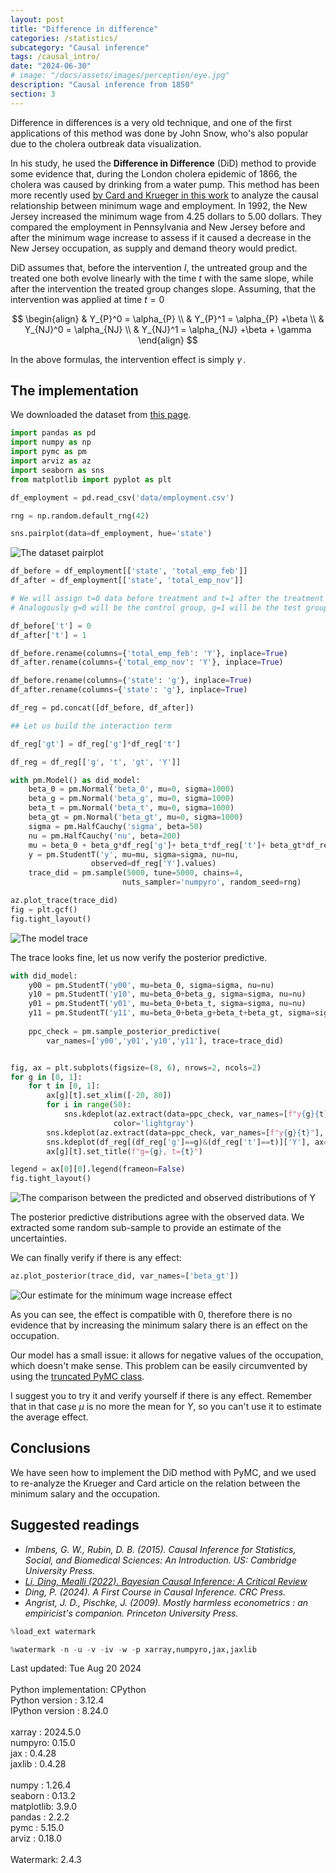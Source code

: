 ```yaml
---
layout: post
title: "Difference in difference"
categories: /statistics/
subcategory: "Causal inference"
tags: /causal_intro/
date: "2024-06-30"
# image: "/docs/assets/images/perception/eye.jpg"
description: "Causal inference from 1850"
section: 3
---
```


Difference in differences is a very old technique,
and one of the first applications of
this method was done by John Snow, who's also
popular due to the cholera outbreak data visualization.

In his study, he used the **Difference in Difference**
(DiD) method to provide some evidence that,
during the London cholera epidemic of 1866,
the cholera was caused by drinking from a water
pump.
This method has been more recently used [by 
Card and Krueger in this work](https://davidcard.berkeley.edu/papers/njmin-aer.pdf)
to analyze the causal relationship between
minimum wage and employment.
In 1992, the New Jersey increased the minimum wage
from 4.25 dollars to 5.00 dollars.
They compared the employment in Pennsylvania
and New Jersey before and after the minimum wage increase
to assess if it caused a decrease in the New Jersey
occupation, as supply and demand theory would predict.

DiD assumes that, before the intervention $I$,
the untreated group and the treated one
both evolve linearly with the time $t$ with the
same slope,
while after the intervention the treated group
changes slope.
Assuming, that the intervention was applied at time
$t=0$ 

$$
\begin{align}
&
Y_{P}^0 = \alpha_{P} 
\\
&
Y_{P}^1 = \alpha_{P} +\beta
\\
&
Y_{NJ}^0 = \alpha_{NJ} 
\\
&
Y_{NJ}^1 = \alpha_{NJ} +\beta + \gamma
\end{align}
$$


In the above formulas, the intervention effect
is simply $\gamma\,.$

## The implementation

We downloaded the dataset from [this page](https://www.kaggle.com/code/harrywang/difference-in-differences-in-python/input).

```python
import pandas as pd
import numpy as np
import pymc as pm
import arviz as az
import seaborn as sns
from matplotlib import pyplot as plt

df_employment = pd.read_csv('data/employment.csv')

rng = np.random.default_rng(42)

sns.pairplot(data=df_employment, hue='state')
```

![The dataset pairplot](/docs/assets/images/statistics/difference_in_difference/pairplot.webp)

```python
df_before = df_employment[['state', 'total_emp_feb']]
df_after = df_employment[['state', 'total_emp_nov']]

# We will assign t=0 data before treatment and t=1 after the treatment
# Analogously g=0 will be the control group, g=1 will be the test group

df_before['t'] = 0
df_after['t'] = 1

df_before.rename(columns={'total_emp_feb': 'Y'}, inplace=True)
df_after.rename(columns={'total_emp_nov': 'Y'}, inplace=True)

df_before.rename(columns={'state': 'g'}, inplace=True)
df_after.rename(columns={'state': 'g'}, inplace=True)

df_reg = pd.concat([df_before, df_after])

## Let us build the interaction term

df_reg['gt'] = df_reg['g']*df_reg['t']

df_reg = df_reg[['g', 't', 'gt', 'Y']]

with pm.Model() as did_model:
    beta_0 = pm.Normal('beta_0', mu=0, sigma=1000)
    beta_g = pm.Normal('beta_g', mu=0, sigma=1000)
    beta_t = pm.Normal('beta_t', mu=0, sigma=1000)
    beta_gt = pm.Normal('beta_gt', mu=0, sigma=1000)
    sigma = pm.HalfCauchy('sigma', beta=50)
    nu = pm.HalfCauchy('nu', beta=200)
    mu = beta_0 + beta_g*df_reg['g']+ beta_t*df_reg['t']+ beta_gt*df_reg['gt']
    y = pm.StudentT('y', mu=mu, sigma=sigma, nu=nu,
                  observed=df_reg['Y'].values)
    trace_did = pm.sample(5000, tune=5000, chains=4,
                         nuts_sampler='numpyro', random_seed=rng)

az.plot_trace(trace_did)
fig = plt.gcf()
fig.tight_layout()
```

![The model trace](/docs/assets/images/statistics/difference_in_difference/trace.webp)

The trace looks fine, let us now verify the posterior
predictive.

```python
with did_model:
    y00 = pm.StudentT('y00', mu=beta_0, sigma=sigma, nu=nu)
    y10 = pm.StudentT('y10', mu=beta_0+beta_g, sigma=sigma, nu=nu)
    y01 = pm.StudentT('y01', mu=beta_0+beta_t, sigma=sigma, nu=nu)
    y11 = pm.StudentT('y11', mu=beta_0+beta_g+beta_t+beta_gt, sigma=sigma, nu=nu)
    
    ppc_check = pm.sample_posterior_predictive(
        var_names=['y00','y01','y10','y11'], trace=trace_did)


fig, ax = plt.subplots(figsize=(8, 6), nrows=2, ncols=2)
for g in [0, 1]:
    for t in [0, 1]:
        ax[g][t].set_xlim([-20, 80])
        for i in range(50):
            sns.kdeplot(az.extract(data=ppc_check, var_names=[f"y{g}{t}"], group='posterior_predictive',num_samples=100), ax=ax[g][t],
                       color='lightgray')
        sns.kdeplot(az.extract(data=ppc_check, var_names=[f"y{g}{t}"], group='posterior_predictive'), ax=ax[g][t])
        sns.kdeplot(df_reg[(df_reg['g']==g)&(df_reg['t']==t)]['Y'], ax=ax[g][t])
        ax[g][t].set_title(f"g={g}, t={t}")

legend = ax[0][0].legend(frameon=False)
fig.tight_layout()
```

![The comparison between the predicted
and observed distributions of Y](/docs/assets/images/statistics/difference_in_difference/posterior_predictives.webp)

The posterior predictive distributions agree with the observed data. We extracted some random sub-sample to
provide an estimate of the uncertainties.

We can finally verify if there is any effect:

```python
az.plot_posterior(trace_did, var_names=['beta_gt'])
```

![Our estimate for the minimum wage increase effect
](/docs/assets/images/statistics/difference_in_difference/effect_estimate.webp)

As you can see, the effect is compatible with 0, therefore there is no evidence
that by increasing the minimum salary there is an effect on the occupation.

Our model has a small issue: it allows for negative values of the occupation,
which doesn't make sense. This problem can be easily circumvented by using 
the [truncated PyMC class](https://www.pymc.io/projects/docs/en/v4.4.0/api/distributions/generated/pymc.Truncated.html).

I suggest you to try it and verify yourself if there is any effect.
Remember that in that case $\mu$ is no more the mean for $Y$,
so you can't use it to estimate the average effect.

## Conclusions

We have seen how to implement the DiD method with PyMC, and we used to
re-analyze the Krueger and Card article on the relation between the minimum
salary and the occupation.


## Suggested readings

- <cite>Imbens, G. W., Rubin, D. B. (2015). Causal Inference for Statistics, Social, and Biomedical Sciences: An Introduction. US: Cambridge University Press.<cite>
- <cite><a href='https://arxiv.org/pdf/2206.15460.pdf'>Li, Ding, Mealli (2022). Bayesian Causal Inference: A Critical Review</a></cite>
- <cite>Ding, P. (2024). A First Course in Causal Inference. CRC Press.</cite>
- <cite>Angrist, J. D., Pischke, J. (2009). Mostly harmless econometrics : an empiricist's companion. Princeton University Press.</cite>


```python
%load_ext watermark
```

```python
%watermark -n -u -v -iv -w -p xarray,numpyro,jax,jaxlib
```

<div class="code">
Last updated: Tue Aug 20 2024
<br>

<br>
Python implementation: CPython
<br>
Python version       : 3.12.4
<br>
IPython version      : 8.24.0
<br>

<br>
xarray : 2024.5.0
<br>
numpyro: 0.15.0
<br>
jax    : 0.4.28
<br>
jaxlib : 0.4.28
<br>

<br>
numpy     : 1.26.4
<br>
seaborn   : 0.13.2
<br>
matplotlib: 3.9.0
<br>
pandas    : 2.2.2
<br>
pymc      : 5.15.0
<br>
arviz     : 0.18.0
<br>

<br>
Watermark: 2.4.3
<br>

<br>
</div>